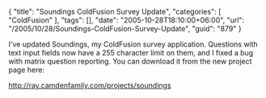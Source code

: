 {
	"title": "Soundings ColdFusion Survey Update",
	"categories": [
		"ColdFusion"
	],
	"tags": [],
	"date": "2005-10-28T18:10:00+06:00",
	"url": "/2005/10/28/Soundings-ColdFusion-Survey-Update",
	"guid": "879"
}

I've updated Soundings, my ColdFusion survey application. Questions with text input fields now have a 255 character limit on them, and I fixed a bug with matrix question reporting. You can download it from the new project page here:

<a href="http://ray.camdenfamily.com/projects/soundings">http://ray.camdenfamily.com/projects/soundings</a>